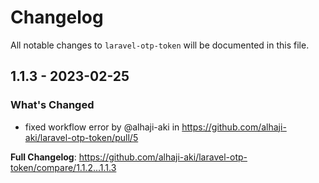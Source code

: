 # Changelog

All notable changes to `laravel-otp-token` will be documented in this file.

## 1.1.3 - 2023-02-25

### What's Changed

- fixed workflow error by @alhaji-aki in https://github.com/alhaji-aki/laravel-otp-token/pull/5

**Full Changelog**: https://github.com/alhaji-aki/laravel-otp-token/compare/1.1.2...1.1.3

